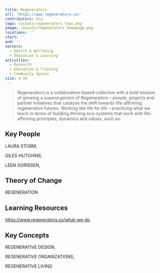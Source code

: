 ```yaml
---
title: Regenerators
url: 'https://www.regenerators.co/'
contributors: Ola
logo: /assets/regenerators logo.png
image: /assets/regenerators homepage.png
locations: ''
start: ''
end: ''
sectors:
  - Health & Wellbeing
  - Education & Learning
activities:
  - Research
  - Education & Training
  - Community Spaces
size: 4-10
---
```

> Regenerators is a collaborative-based collective with a bold mission of growing a superorganism of Regenerators – people, projects and partner initiatives that catalyse the shift towards life-affirming regenerative futures. Working like life for life – practicing what we teach in terms of building thriving eco-systems that work with life-affirming principles, dynamics and values, such as:

## Key People

LAURA STORM, 

GILES HUTCHINS, 

LEEN GORISSEN,

## Theory of Change

REGENERATION

## Learning Resources

https://www.regenerators.co/what-we-do

## Key Concepts

REGENERATIVE DESIGN,

REGENERATIVE ORGANIZATIONS,

REGENERATIVE LIVING
